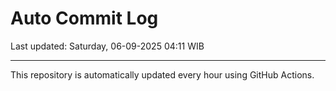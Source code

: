 # Auto Commit Log

Last updated: Saturday, 06-09-2025 04:11 WIB

---

This repository is automatically updated every hour using GitHub Actions.
